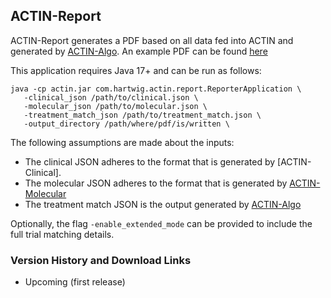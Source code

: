 ## ACTIN-Report

ACTIN-Report generates a PDF based on all data fed into ACTIN and generated by [ACTIN-Algo](../algo/README.md).
An example PDF can be found [here](src/main/resources/example.actin.pdf)

This application requires Java 17+ and can be run as follows:

```
java -cp actin.jar com.hartwig.actin.report.ReporterApplication \
   -clinical_json /path/to/clinical.json \
   -molecular_json /path/to/molecular.json \
   -treatment_match_json /path/to/treatment_match.json \
   -output_directory /path/where/pdf/is/written \
```

The following assumptions are made about the inputs:

- The clinical JSON adheres to the format that is generated by [ACTIN-Clinical].
- The molecular JSON adheres to the format that is generated by [ACTIN-Molecular](../molecular/README.md)
- The treatment match JSON is the output generated by [ACTIN-Algo](../algo/README.md)

Optionally, the flag `-enable_extended_mode` can be provided to include the full trial matching details.

### Version History and Download Links

- Upcoming (first release) 
